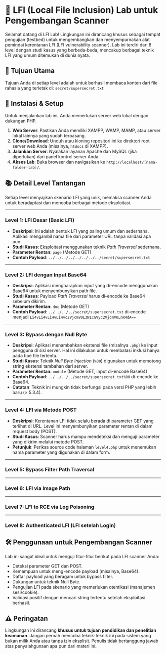 # 🧪 LFI (Local File Inclusion) Lab untuk Pengembangan Scanner

Selamat datang di LFI Lab! Lingkungan ini dirancang khusus sebagai tempat pengujian (testbed) untuk mengembangkan dan menyempurnakan alat pemindai kerentanan LFI (LFI vulnerability scanner). Lab ini terdiri dari 8 level dengan studi kasus yang berbeda-beda, mencakup berbagai teknik LFI yang umum ditemukan di dunia nyata.

## 🎯 Tujuan Utama

Tujuan Anda di setiap level adalah untuk berhasil membaca konten dari file rahasia yang terletak di:
`secret/supersecret.txt`

## 🚀 Instalasi & Setup

Untuk menjalankan lab ini, Anda memerlukan server web lokal dengan dukungan PHP.

1.  **Web Server**: Pastikan Anda memiliki XAMPP, WAMP, MAMP, atau server lokal lainnya yang sudah terpasang.
2.  **Clone/Download**: Unduh atau kloning repositori ini ke direktori root server web Anda (misalnya, `htdocs` di XAMPP).
3.  **Jalankan Server**: Nyalakan layanan Apache dan MySQL (jika diperlukan) dari panel kontrol server Anda.
4.  **Akses Lab**: Buka browser dan navigasikan ke `http://localhost/[nama-folder-lab]/`.

## 📚 Detail Level Tantangan

Setiap level menyajikan skenario LFI yang unik, memaksa scanner Anda untuk beradaptasi dan mencoba berbagai metode eksploitasi.

---

### Level 1: LFI Dasar (Basic LFI)

* **Deskripsi**: Ini adalah bentuk LFI yang paling umum dan sederhana. Aplikasi mengambil nama file dari parameter URL tanpa validasi apa pun.
* **Studi Kasus**: Eksploitasi menggunakan teknik *Path Traversal* sederhana.
* **Parameter Rentan**: `page` (Metode GET)
* **Contoh Payload**: `../../../../../../../../secret/supersecret.txt`

---

### Level 2: LFI dengan Input Base64

* **Deskripsi**: Aplikasi mengharapkan input yang di-encode menggunakan Base64 untuk menyembunyikan path file.
* **Studi Kasus**: Payload *Path Traversal* harus di-encode ke Base64 sebelum dikirim.
* **Parameter Rentan**: `doc` (Metode GET)
* **Contoh Payload**: `../../../../secret/supersecret.txt` di-encode menjadi `Li4vLi4vLi4vLi4vc2VjcmV0L3N1cGVyc2VjcmV0LnR4dA==`

---

### Level 3: Bypass dengan Null Byte

* **Deskripsi**: Aplikasi menambahkan ekstensi file (misalnya `.php`) ke input pengguna di sisi server. Hal ini dilakukan untuk membatasi inklusi hanya pada tipe file tertentu.
* **Studi Kasus**: Teknik *Null Byte Injection* (`%00`) digunakan untuk memotong string ekstensi tambahan dari server.
* **Parameter Rentan**: `module` (Metode GET, input di-encode Base64)
* **Contoh Payload**: `../../../../secret/supersecret.txt%00` di-encode ke Base64.
* **Catatan**: Teknik ini mungkin tidak berfungsi pada versi PHP yang lebih baru (> 5.3.4).

---

### Level 4: LFI via Metode POST

* **Deskripsi**: Kerentanan LFI tidak selalu berada di parameter GET yang terlihat di URL. Level ini menyembunyikan parameter rentan di dalam request body (POST).
* **Studi Kasus**: Scanner harus mampu mendeteksi dan menguji parameter yang dikirim melalui metode POST.
* **Petunjuk**: Periksa source code halaman `level4.php` untuk menemukan nama parameter yang digunakan di dalam form.

---

### Level 5: Bypass Filter Path Traversal

---

### Level 6: LFI via Image Path

---

### Level 7: LFI to RCE via Log Poisoning

---

### Level 8: Authenticated LFI (LFI setelah Login)

## 🛠️ Penggunaan untuk Pengembangan Scanner

Lab ini sangat ideal untuk menguji fitur-fitur berikut pada LFI scanner Anda:
* Deteksi parameter GET dan POST.
* Kemampuan untuk meng-encode payload (misalnya, Base64).
* Daftar payload yang beragam untuk bypass filter.
* Dukungan untuk teknik Null Byte.
* Pengujian LFI pada skenario yang memerlukan otentikasi (manajemen sesi/cookie).
* Validasi positif dengan mencari string tertentu setelah eksploitasi berhasil.

## ⚠️ Peringatan

Lingkungan ini dirancang **khusus untuk tujuan pendidikan dan penelitian keamanan**. Jangan pernah mencoba teknik-teknik ini pada sistem yang bukan milik Anda atau tanpa izin eksplisit. Penulis tidak bertanggung jawab atas penyalahgunaan apa pun dari materi ini.